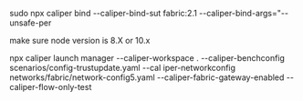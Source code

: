 sudo npx caliper bind --caliper-bind-sut fabric:2.1 --caliper-bind-args="--unsafe-per

make sure node version is 8.X or 10.x


npx caliper launch manager --caliper-workspace . --caliper-benchconfig scenarios/config-trustupdate.yaml --cal
iper-networkconfig networks/fabric/network-config5.yaml --caliper-fabric-gateway-enabled --caliper-flow-only-test